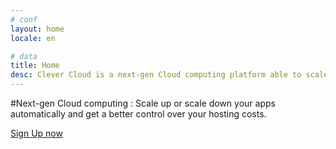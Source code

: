 ```yaml
---
# conf
layout: home
locale: en

# data
title: Home
desc: Clever Cloud is a next-gen Cloud computing platform able to scale websites and apps automatically.
---
```

#Next-gen Cloud computing&nbsp;: Scale up or scale down your apps automatically and get a better control over your hosting costs.

<a class="btn btn-primary btn-large" href="/en/#login-signup">Sign Up now</a>
